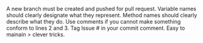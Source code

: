 A new branch must be created and pushed for pull request.
Variable names should clearly designate what they represent.
Method names should clearly describe what they do.
Use comments if you cannot make something conform to lines 2 and 3.
Tag Issue # in your commit comment.
Easy to mainain > clever tricks.

